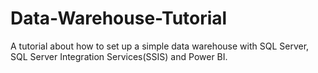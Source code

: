 # Data-Warehouse-Tutorial
A tutorial about how to set up a simple data warehouse with SQL Server, SQL Server Integration Services(SSIS) and Power BI.
